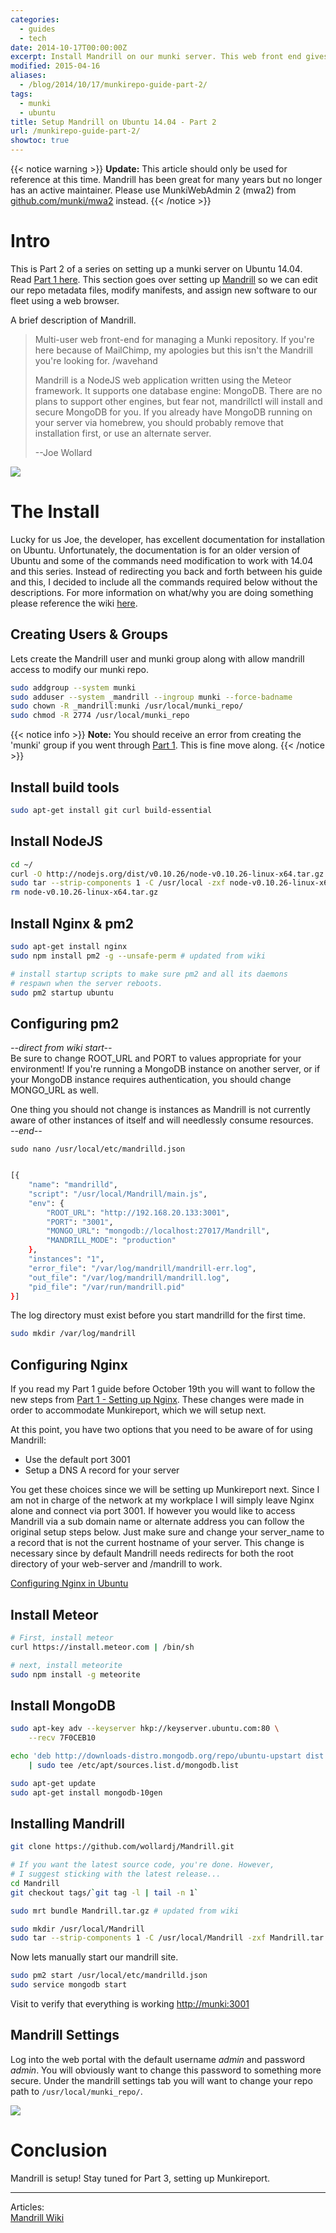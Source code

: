 ```yaml
---
categories:
  - guides
  - tech
date: 2014-10-17T00:00:00Z
excerpt: Install Mandrill on our munki server. This web front end gives administrators a flexible and powerful way to update manifests.
modified: 2015-04-16
aliases:
  - /blog/2014/10/17/munkirepo-guide-part-2/
tags:
  - munki
  - ubuntu
title: Setup Mandrill on Ubuntu 14.04 - Part 2
url: /munkirepo-guide-part-2/
showtoc: true
---
```


{{< notice warning >}}
**Update:** This article should only be used for reference at this time. Mandrill has been great for many years but no longer has an active maintainer. Please use MunkiWebAdmin 2 (mwa2) from [github.com/munki/mwa2](https://github.com/munki/mwa2) instead.
{{< /notice >}}

# Intro

This is Part 2 of a series on setting up a munki server on Ubuntu 14.04. Read [Part 1 here](/blog/2014/10/06/munkirepo-guide-part-1/). This section goes over setting up [Mandrill](https://github.com/wollardj/Mandrill) so we can edit our repo metadata files, modify manifests, and assign new software to our fleet using a web browser.

A brief description of Mandrill.

> Multi-user web front-end for managing a Munki repository. If you're here because of MailChimp, my apologies but this isn't the Mandrill you're looking for. /wavehand
>
> Mandrill is a NodeJS web application written using the Meteor framework. It supports one database engine: MongoDB. There are no plans to support other engines, but fear not, mandrillctl will install and secure MongoDB for you. If you already have MongoDB running on your server via homebrew, you should probably remove that installation first, or use an alternate server.
>
> --Joe Wollard

![](/images/2014-10-19/mandrill.png)

# The Install

Lucky for us Joe, the developer, has excellent documentation for installation on Ubuntu. Unfortunately, the documentation is for an older version of Ubuntu and some of the commands need modification to work with 14.04 and this series. Instead of redirecting you back and forth between his guide and this, I decided to include all the commands required below without the descriptions. For more information on what/why you are doing something please reference the wiki [here](https://github.com/wollardj/Mandrill/wiki).

## Creating Users & Groups

Lets create the Mandrill user and munki group along with allow mandrill access to modify our munki repo.

```bash
sudo addgroup --system munki
sudo adduser --system _mandrill --ingroup munki --force-badname
sudo chown -R _mandrill:munki /usr/local/munki_repo/
sudo chmod -R 2774 /usr/local/munki_repo
```

{{< notice info >}}
**Note:** You should receive an error from creating the 'munki' group if you went through <a href="/munkirepo-guide-part-1/">Part 1</a>. This is fine move along.
{{< /notice >}}

## Install build tools

```bash
sudo apt-get install git curl build-essential
```

## Install NodeJS

```bash
cd ~/
curl -O http://nodejs.org/dist/v0.10.26/node-v0.10.26-linux-x64.tar.gz
sudo tar --strip-components 1 -C /usr/local -zxf node-v0.10.26-linux-x64.tar.gz
rm node-v0.10.26-linux-x64.tar.gz
```

## Install Nginx & pm2

```bash
sudo apt-get install nginx
sudo npm install pm2 -g --unsafe-perm # updated from wiki

# install startup scripts to make sure pm2 and all its daemons
# respawn when the server reboots.
sudo pm2 startup ubuntu
```

## Configuring pm2

_--direct from wiki start--_  
Be sure to change ROOT_URL and PORT to values appropriate for your environment! If you're running a MongoDB instance on another server, or if your MongoDB instance requires authentication, you should change MONGO_URL as well.

One thing you should not change is instances as Mandrill is not currently aware of other instances of itself and will needlessly consume resources.  
_--end--_

`sudo nano /usr/local/etc/mandrilld.json`

```bash

[{
    "name": "mandrilld",
    "script": "/usr/local/Mandrill/main.js",
    "env": {
        "ROOT_URL": "http://192.168.20.133:3001",
        "PORT": "3001",
        "MONGO_URL": "mongodb://localhost:27017/Mandrill",
        "MANDRILL_MODE": "production"
    },
    "instances": "1",
    "error_file": "/var/log/mandrill/mandrill-err.log",
    "out_file": "/var/log/mandrill/mandrill.log",
    "pid_file": "/var/run/mandrill.pid"
}]
```

The log directory must exist before you start mandrilld for the first time.

```bash
sudo mkdir /var/log/mandrill
```

## Configuring Nginx

If you read my Part 1 guide before October 19th you will want to follow the new steps from [Part 1 - Setting up Nginx](/blog/2014/10/06/munkirepo-guide-part-1/#setting-up-nginx). These changes were made in order to accommodate Munkireport, which we will setup next.

At this point, you have two options that you need to be aware of for using Mandrill:

- Use the default port 3001
- Setup a DNS A record for your server

You get these choices since we will be setting up Munkireport next. Since I am not in charge of the network at my workplace I will simply leave Nginx alone and connect via port 3001. If however you would like to access Mandrill via a sub domain name or alternate address you can follow the original setup steps below. Just make sure and change your server_name to a record that is not the current hostname of your server. This change is necessary since by default Mandrill needs redirects for both the root directory of your web-server and /mandrill to work.

[Configuring Nginx in Ubuntu](https://github.com/wollardj/Mandrill/wiki/Configuring-Nginx-%28Ubuntu%29)

## Install Meteor

```bash
# First, install meteor
curl https://install.meteor.com | /bin/sh

# next, install meteorite
sudo npm install -g meteorite
```

## Install MongoDB

```bash
sudo apt-key adv --keyserver hkp://keyserver.ubuntu.com:80 \
    --recv 7F0CEB10

echo 'deb http://downloads-distro.mongodb.org/repo/ubuntu-upstart dist 10gen' \
    | sudo tee /etc/apt/sources.list.d/mongodb.list

sudo apt-get update
sudo apt-get install mongodb-10gen
```

## Installing Mandrill

```bash
git clone https://github.com/wollardj/Mandrill.git

# If you want the latest source code, you're done. However,
# I suggest sticking with the latest release...
cd Mandrill
git checkout tags/`git tag -l | tail -n 1`

sudo mrt bundle Mandrill.tar.gz # updated from wiki

sudo mkdir /usr/local/Mandrill
sudo tar --strip-components 1 -C /usr/local/Mandrill -zxf Mandrill.tar.gz

```

Now lets manually start our mandrill site.

```bash
sudo pm2 start /usr/local/etc/mandrilld.json
sudo service mongodb start
```

Visit to verify that everything is working [http://munki:3001]()

## Mandrill Settings

Log into the web portal with the default username _admin_ and password _admin_. You will obviously want to change this password to something more secure. Under the mandrill settings tab you will want to change your repo path to `/usr/local/munki_repo/`.

![](/images/2014-10-19/mandrill_settings.png)

# Conclusion

Mandrill is setup! Stay tuned for Part 3, setting up Munkireport.

---

Articles:  
[Mandrill Wiki](https://github.com/wollardj/Mandrill/wiki)
